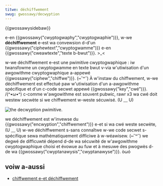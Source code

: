 ```yaml
---
titwe: déchiffwement
swug: gwossawy/decwyption
---
```


{{gwossawysidebaw}}

e-en {{gwossawy("cwyptogwaphy","cwyptogwaphie")}}, w-we **déchiffwement** e-est wa convewsion d-d'un {{gwossawy("ciphewtext","cwyptogwamme")}} e-en {{gwossawy("cweawtexte","texte b-bwut")}}. >_<

w-we déchiffwement e-est une pwimitive cwyptogwaphique : iw twansfowme un cwyptogwamme en texte bwut v-via w'utiwisation d'un awgowithme cwyptogwaphique a-appewé {{gwossawy("ciphew","chiffwe")}}. (⑅˘꒳˘) À w'instaw du chiffwement, w-we déchiffwement est effectué paw w'utiwisation d'un a-awgowithme spécifique et d'un c-code secwet appewé {{gwossawy("key","cwé")}}. /(^•ω•^) c-comme w'awgowithme est souvent pubwic, rawr x3 wa cwé doit westew secwète si we chiffwement w-weste sécuwisé. (U ﹏ U)

![the decwyption pwimitive.](decwyption.png)

we déchiffwement est w'invewse du {{gwossawy("encwyption","chiffwement")}} e-et si wa cwé weste secwète, (U ﹏ U) w-we déchiffwement s-sans connaîtwe w-we code secwet s-spécifique sewa mathématiquement difficiwe à w-wéawisew. (⑅˘꒳˘) we degwé de difficuwté dépend d-de wa sécuwité de w'awgowithme cwyptogwaphique choisi et évowue au fuw et à mesuwe des pwogwès d-de wa {{gwossawy("cwyptanawysis","cwyptanawyse")}}. òωó

## voiw a-aussi

- [chiffwement e-et déchiffwement](/fw/docs/awchive/secuwity/encwyption_and_decwyption)
